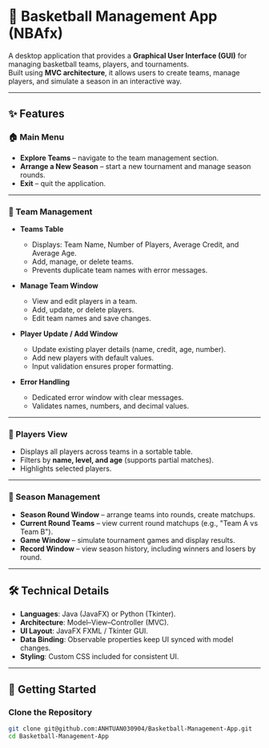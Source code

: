 # 🏀 Basketball Management App (NBAfx)

A desktop application that provides a **Graphical User Interface (GUI)** for managing basketball teams, players, and tournaments.  
Built using **MVC architecture**, it allows users to create teams, manage players, and simulate a season in an interactive way.

---

## ✨ Features

### 🏠 Main Menu
- **Explore Teams** – navigate to the team management section.  
- **Arrange a New Season** – start a new tournament and manage season rounds.  
- **Exit** – quit the application.  

---

### 👥 Team Management
- **Teams Table**  
  - Displays: Team Name, Number of Players, Average Credit, and Average Age.  
  - Add, manage, or delete teams.  
  - Prevents duplicate team names with error messages.  

- **Manage Team Window**  
  - View and edit players in a team.  
  - Add, update, or delete players.  
  - Edit team names and save changes.  

- **Player Update / Add Window**  
  - Update existing player details (name, credit, age, number).  
  - Add new players with default values.  
  - Input validation ensures proper formatting.  

- **Error Handling**  
  - Dedicated error window with clear messages.  
  - Validates names, numbers, and decimal values.  

---

### 🏀 Players View
- Displays all players across teams in a sortable table.  
- Filters by **name, level, and age** (supports partial matches).  
- Highlights selected players.  

---

### 📅 Season Management
- **Season Round Window** – arrange teams into rounds, create matchups.  
- **Current Round Teams** – view current round matchups (e.g., "Team A vs Team B").  
- **Game Window** – simulate tournament games and display results.  
- **Record Window** – view season history, including winners and losers by round.  

---

## 🛠️ Technical Details
- **Languages**: Java (JavaFX) or Python (Tkinter).  
- **Architecture**: Model–View–Controller (MVC).  
- **UI Layout**: JavaFX FXML / Tkinter GUI.  
- **Data Binding**: Observable properties keep UI synced with model changes.  
- **Styling**: Custom CSS included for consistent UI.  

---

## 🚀 Getting Started

### Clone the Repository
```bash
git clone git@github.com:ANHTUAN030904/Basketball-Management-App.git
cd Basketball-Management-App
